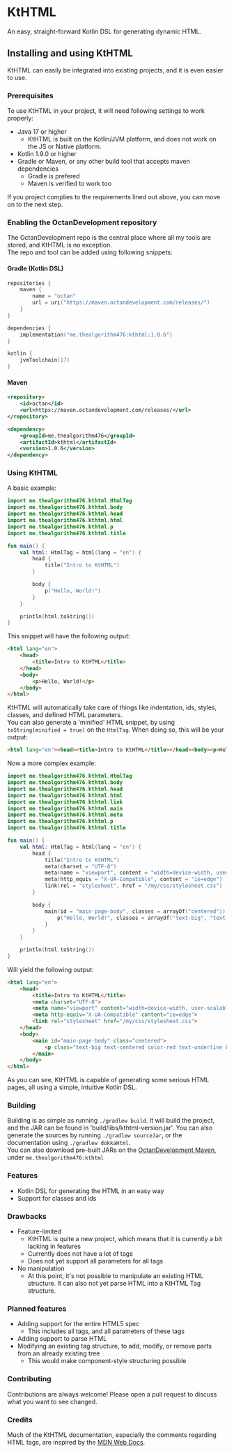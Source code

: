 # KtHTML
An easy, straight-forward Kotlin DSL for generating dynamic HTML.

## Installing and using KtHTML
KtHTML can easily be integrated into existing projects, and it is even easier to use.

### Prerequisites
To use KtHTML in your project, it will need following settings to work properly:
- Java 17 or higher
  - KtHTML is built on the Kotlin/JVM platform, and does not work on the JS or Native platform.
- Kotlin 1.9.0 or higher
- Gradle or Maven, or any other build tool that accepts maven dependencies
  - Gradle is prefered
  - Maven is verified to work too

If you project complies to the requirements lined out above, you can move on to the next step.

### Enabling the OctanDevelopment repository
The OctanDevelopment repo is the central place where all my tools are stored, and KtHTML is no exception.  
The repo and tool can be added using following snippets:

#### Gradle (Kotlin DSL)
```kt
repositories {
    maven {
        name = "octan"
        url = uri("https://maven.octandevelopment.com/releases/")
    }
}
```
```kt
dependencies {
    implementation("me.thealgorithm476:kthtml:1.0.6")
}
```
```kt
kotlin {
    jvmToolchain(17)
}
```

#### Maven
```xml
<repository>
    <id>octan</id>
    <url>https://maven.octandevelopment.com/releases/</url>
</repository>
```
```xml
<dependency>
    <groupId>me.thealgorithm476</groupId>
    <artifactId>kthtml</artifactId>
    <version>1.0.6</version>
</dependency>
```

### Using KtHTML
A basic example:
```kt
import me.thealgorithm476.kthtml.HtmlTag
import me.thealgorithm476.kthtml.body
import me.thealgorithm476.kthtml.head
import me.thealgorithm476.kthtml.html
import me.thealgorithm476.kthtml.p
import me.thealgorithm476.kthtml.title

fun main() {
    val html: HtmlTag = html(lang = "en") {
        head {
            title("Intro to KtHTML")
        }

        body {
            p("Hello, World!")
        }
    }

    println(html.toString())
}
```
This snippet will have the following output:
```html
<html lang="en">
    <head>
        <title>Intro to KtHTML</title>
    </head>
    <body>
        <p>Hello, World!</p>
    </body>
</html>
```
KtHTML will automatically take care of things like indentation, ids, styles, classes, and defined HTML parameters.  
You can also generate a 'minified' HTML snippet, by using `toString(minified = true)` on the `HtmlTag`. When doing so, this will be your output:
```html
<html lang="en"><head><title>Intro to KtHTML</title></head><body><p>Hello, World!</p></body></html>
```

Now a more complex example:
```kt
import me.thealgorithm476.kthtml.HtmlTag
import me.thealgorithm476.kthtml.body
import me.thealgorithm476.kthtml.head
import me.thealgorithm476.kthtml.html
import me.thealgorithm476.kthtml.link
import me.thealgorithm476.kthtml.main
import me.thealgorithm476.kthtml.meta
import me.thealgorithm476.kthtml.p
import me.thealgorithm476.kthtml.title

fun main() {
    val html: HtmlTag = html(lang = "en") {
        head {
            title("Intro to KtHTML")
            meta(charset = "UTF-8")
            meta(name = "viewport", content = "width=device-width, user-scalable=no, initial-scale=1.0, maximum-scale=1.0, minimum-scale=1.0")
            meta(http_equiv = "X-UA-Compatible", content = "ie=edge")
            link(rel = "stylesheet", href = "/my/css/stylesheet.css")
        }

        body {
            main(id = "main-page-body", classes = arrayOf("centered")) {
                p("Hello, World!", classes = arrayOf("text-big", "text-centered", "color-red", "text-underline", "bg-blue"))
            }
        }
    }

    println(html.toString())
}
```
Will yield the following output:
```html
<html lang="en">
    <head>
        <title>Intro to KtHTML</title>
        <meta charset="UTF-8">
        <meta name="viewport" content="width=device-width, user-scalable=no, initial-scale=1.0, maximum-scale=1.0, minimum-scale=1.0">
        <meta http-equiv="X-UA-Compatible" content="ie=edge">
        <link rel="stylesheet" href="/my/css/stylesheet.css">
    </head>
    <body>
        <main id="main-page-body" class="centered">
            <p class="text-big text-centered color-red text-underline bg-blue">Hello, World!</p>
        </main>
    </body>
</html>
```
As you can see, KtHTML is capable of generating some serious HTML pages, all using a simple, intuitive Kotlin DSL.

### Building
Building is as simple as running `./gradlew build`. It will build the project, and the JAR can be found in 'build/libs/kthtml-version.jar'. You can also generate the sources by running `./gradlew sourceJar`, or the documentation using `./gradlew dokkaHtml`.  
You can also download pre-built JARs on the [OctanDevelopment Maven](https://maven.octandevelopment.com), under `me.thealgorithm476:kthtml`

### Features
- Kotlin DSL for generating the HTML in an easy way
- Support for classes and ids

### Drawbacks
- Feature-limited
  - KtHTML is quite a new project, which means that it is currently a bit lacking in features
  - Currently does not have a lot of tags
  - Does not yet support all parameters for all tags
- No manipulation
  - At this point, it's not possible to manipulate an existing HTML structure. It can also not yet parse HTML into a KtHTML Tag structure.

### Planned features
- Adding support for the entire HTML5 spec
  - This includes all tags, and all parameters of these tags
- Adding support to parse HTML
- Modifying an existing tag structure, to add, modify, or remove parts from an already existing tree
  - This would make component-style structuring possible

### Contributing
Contributions are always welcome! Please open a pull request to discuss what you want to see changed.

### Credits
Much of the KtHTML documentation, especially the comments regarding HTML tags, are inspired by the [MDN Web Docs](https://developer.mozilla.org/).